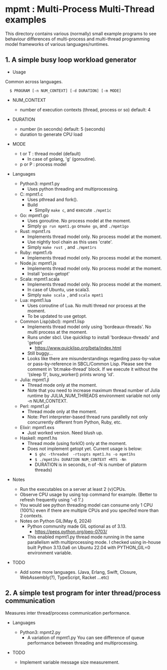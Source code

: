 # mpmt : Multi-Process Multi-Thread examples

This directory contains various (normally) small example programs to see
behaviour differences of multi-process and multi-thread programming model
frameworks of various languages/runtimes.

## 1. A simple busy loop workload generator

* Usage

Common across languages.

```
  $ PROGRAM [-n NUM_CONTEXT] [-d DURATION] [-m MODE]
```

* NUM_CONTEXT
  * number of execution contexts (thread, process or so) default: 4
* DURATION
  * number (in seconds) default: 5 (seconds)
  * duration to generate CPU load
* MODE
  * t or T : thread model (default)
    * In case of golang, 'g' (goroutine).
  * p or P : process model

* Languages
  * Python3: mpmt1.py
    * Uses python threading and multiprocessing.
  * C: mpmt1.c
    * Uses pthread and fork().
    * Build
      * Simplly `make c`, and execute `./mpmt1c`
  * Go: mpmt1.go
      * Uses goroutine. No process model at the moment.
      * Simply `go run mpmt1.go` or`make go`, and `./mpmt1go`
  * Rust: mpmt1.rs
      * Implements thread model only. No process model at the moment.
      * Use nightly tool chain as this uses 'crate'.
      * Simply `make rust `, and `./mpmt1rs`
  * Ruby: mpmt1.rb
      * Implements thread model only. No process model at the moment.
  * Node.js: mpmt1.js
      * Implements thread model only. No process model at the moment.
      * Install 'posix-getopt'
  * Scala: mpmt1.scala
      * Implements thread model only. No process model at the moment.
      * In case of Ubuntu, use scala3.
      * Simply `make scala `, and `scala mpmt1`
  * Lua: mpmt1.lua
      * Uses coroutine of Lua. No multi thread nor process at the moment.
      * To be updated to use getopt.
  * Common Lisp(sbcl): mpmt1.lisp
      * Implements thread model only using 'bordeaux-threads'. No multi process at the moment.
      * Runs under sbcl. Use quicklisp to install 'bordeaux-threads' and 'getopt'
          *  https://www.quicklisp.org/beta/index.html
      * Still buggy...
      * Looks like there are misunderstandings regarding pass-by-value or pass-by-reference in SBCL/Common Lisp. Please see the comment in 'bt:make-thread' block. If we execute it without the '(sleep 1)', busy_worker() prints wrong 'id'.
  * Julia: mpmt1.jl
      * Thread mode only at the moment.
      * Note that you need to increase maximum thread number of Julia runtime by JULIA_NUM_THREADS environment variable not only -n NUM_CONTEXT.
  * Perl: mpmt1.pl
      * Thread mode only at the moment.
      * Note: Perl interpreter-based thread runs parallelly not only concurrently different from Python, Ruby, etc.
  * Elixir: mpmt1.exs
      * Just worked version. Need blush up.
  * Haskell: mpmt1.hs
      * Thread mode (using forkIO) only at the moment.
      * Does not implement getopt yet. Current usage is below:
          * `$ ghc -threaded  -rtsopts mpmt1.hs -o mpmt1hs`
          * `$ ./mpmt1hs DURATION NUM_CONTEXT +RTS -Nn `
          * DURATION is in seconds, n of -N is number of platorm threads)

* Notes
  * Run the executables on a server at least 2 (v)CPUs.
  * Observe CPU usage by using top command for example. (Better to refresh frequently using '-d 1'.)
  * You would see python threading model can consume only 1 CPU (100%) even if there are multiple CPUs and you specifed more than 2 contexts.
  * Notes on Python GIL(May 6, 2024)
      * Python community made GIL optional as of 3.13.
          * https://peps.python.org/pep-0703/
      * This enabled mpmt1.py thread mode running in the same parallelism with multiprocessing mode. I checked using in-house built Python 3.13.0a6 on Ubuntu 22.04 with PYTHON_GIL=0 environment variable.

* TODO
  * Add some more languages. (Java, Erlang, Swift, Closure, WebAssembly(?), TypeScript, Racket ...etc)

## 2. A simple test program for inter thread/process communication

Measures inter thread/process communication performance.

* Languages
  * Python3: mpmt2.py
      * A variation of mpmt1.py You can see difference of queue performance between threading and multiprocessing.

* TODO
  * Implement variable message size measurement.
